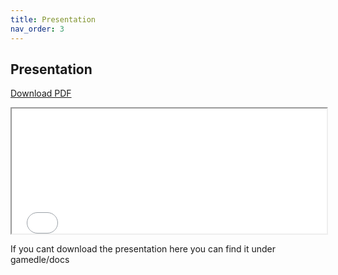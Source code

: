```yaml
---
title: Presentation
nav_order: 3
---
```



## Presentation

[Download PDF](docs/assets/images/gamedle_presentation.pdf)

<iframe src="docs/assets/images/gamedle_presentation.pdf" width="100%" height="200px">Download PDF</iframe>

If you cant download the presentation here you can find it under gamedle/docs


